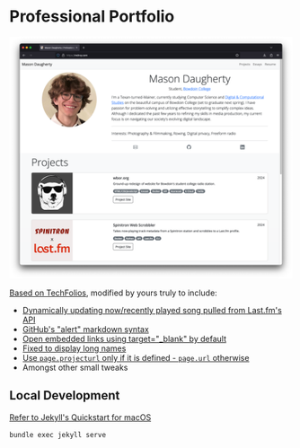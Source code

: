 # Professional Portfolio

![Personal Résume Website](/img/page.png)

[Based on TechFolios](https://techfolios.github.io), modified by yours truly to include:

* [Dynamically updating now/recently played song pulled from Last.fm's API](https://www.last.fm/api/show/user.getRecentTracks)
* [GitHub's "alert" markdown syntax](https://mcraiha.github.io/jekyll/alert/liquid/markdown/template/2018/07/22/jekyll-alerts-aka-colored-boxes.html)
* [Open embedded links using target="_blank" by default](https://github.com/keithmifsud/jekyll-target-blank)
* [Fixed to display long names](https://github.com/techfolios/template/issues/13)
* [Use `page.projecturl` only if it is defined - `page.url` otherwise](https://github.com/mdrxy/mdrxy.com/commit/e8510866c52a1c1e305b2d5afe3129243d6aab1c)
* Amongst other small tweaks

## Local Development

[Refer to Jekyll's Quickstart for macOS](https://jekyllrb.com/docs/installation/macos/)

```sh
bundle exec jekyll serve
```
